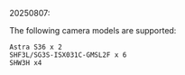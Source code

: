 20250807: 

The following camera models are supported:
   ```
  Astra S36 x 2
  SHF3L/SG3S-ISX031C-GMSL2F x 6
  SHW3H x4
  
   ```

